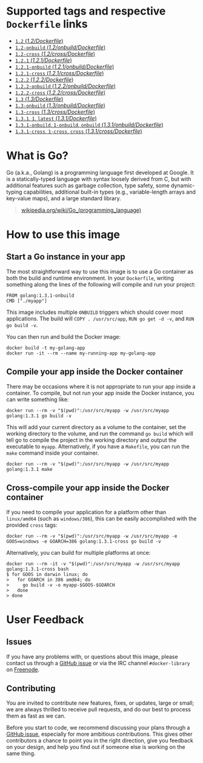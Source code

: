 # Supported tags and respective `Dockerfile` links

- [`1.2` (*1.2/Dockerfile*)](https://github.com/docker-library/golang/blob/887b0816c9480f83eb715350a32b6a3b4d331b1b/1.2/Dockerfile)
- [`1.2-onbuild` (*1.2/onbuild/Dockerfile*)](https://github.com/docker-library/golang/blob/40bd84e4bcc278281595174a60e7b4451d972dee/1.2/onbuild/Dockerfile)
- [`1.2-cross` (*1.2/cross/Dockerfile*)](https://github.com/docker-library/golang/blob/40bd84e4bcc278281595174a60e7b4451d972dee/1.2/cross/Dockerfile)
- [`1.2.1` (*1.2.1/Dockerfile*)](https://github.com/docker-library/golang/blob/887b0816c9480f83eb715350a32b6a3b4d331b1b/1.2.1/Dockerfile)
- [`1.2.1-onbuild` (*1.2.1/onbuild/Dockerfile*)](https://github.com/docker-library/golang/blob/40bd84e4bcc278281595174a60e7b4451d972dee/1.2.1/onbuild/Dockerfile)
- [`1.2.1-cross` (*1.2.1/cross/Dockerfile*)](https://github.com/docker-library/golang/blob/40bd84e4bcc278281595174a60e7b4451d972dee/1.2.1/cross/Dockerfile)
- [`1.2.2` (*1.2.2/Dockerfile*)](https://github.com/docker-library/golang/blob/887b0816c9480f83eb715350a32b6a3b4d331b1b/1.2.2/Dockerfile)
- [`1.2.2-onbuild` (*1.2.2/onbuild/Dockerfile*)](https://github.com/docker-library/golang/blob/40bd84e4bcc278281595174a60e7b4451d972dee/1.2.2/onbuild/Dockerfile)
- [`1.2.2-cross` (*1.2.2/cross/Dockerfile*)](https://github.com/docker-library/golang/blob/40bd84e4bcc278281595174a60e7b4451d972dee/1.2.2/cross/Dockerfile)
- [`1.3` (*1.3/Dockerfile*)](https://github.com/docker-library/golang/blob/887b0816c9480f83eb715350a32b6a3b4d331b1b/1.3/Dockerfile)
- [`1.3-onbuild` (*1.3/onbuild/Dockerfile*)](https://github.com/docker-library/golang/blob/40bd84e4bcc278281595174a60e7b4451d972dee/1.3/onbuild/Dockerfile)
- [`1.3-cross` (*1.3/cross/Dockerfile*)](https://github.com/docker-library/golang/blob/40bd84e4bcc278281595174a60e7b4451d972dee/1.3/cross/Dockerfile)
- [`1.3.1`, `1`, `latest` (*1.3.1/Dockerfile*)](https://github.com/docker-library/golang/blob/887b0816c9480f83eb715350a32b6a3b4d331b1b/1.3.1/Dockerfile)
- [`1.3.1-onbuild`, `1-onbuild`, `onbuild` (*1.3.1/onbuild/Dockerfile*)](https://github.com/docker-library/golang/blob/40bd84e4bcc278281595174a60e7b4451d972dee/1.3.1/onbuild/Dockerfile)
- [`1.3.1-cross`, `1-cross`, `cross` (*1.3.1/cross/Dockerfile*)](https://github.com/docker-library/golang/blob/40bd84e4bcc278281595174a60e7b4451d972dee/1.3.1/cross/Dockerfile)

# What is Go?

Go (a.k.a., Golang) is a programming language first developed at Google. It is a
statically-typed language with syntax loosely derived from C, but with
additional features such as garbage collection, type safety, some dynamic-typing
capabilities, additional built-in types (e.g., variable-length arrays and
key-value maps), and a large standard library.

> [wikipedia.org/wiki/Go_(programming_language)](http://en.wikipedia.org/wiki/Go_(programming_language))

# How to use this image

## Start a Go instance in your app

The most straightforward way to use this image is to use a Go container as both
the build and runtime environment. In your `Dockerfile`, writing something along
the lines of the following will compile and run your project:

    FROM golang:1.3.1-onbuild
    CMD ["./myapp"]

This image includes multiple `ONBUILD` triggers which should cover most
applications. The build will `COPY . /usr/src/app`, `RUN go get -d -v`, and `RUN
go build -v`.

You can then run and build the Docker image:

    docker build -t my-golang-app
    docker run -it --rm --name my-running-app my-golang-app

## Compile your app inside the Docker container

There may be occasions where it is not appropriate to run your app inside a
container. To compile, but not run your app inside the Docker instance, you can
write something like:

    docker run --rm -v "$(pwd)":/usr/src/myapp -w /usr/src/myapp golang:1.3.1 go build -v

This will add your current directory as a volume to the container, set the
working directory to the volume, and run the command `go build` which will tell
go to compile the project in the working directory and output the executable to
`myapp`. Alternatively, if you have a `Makefile`, you can run the `make` command
inside your container.

    docker run --rm -v "$(pwd)":/usr/src/myapp -w /usr/src/myapp golang:1.3.1 make

## Cross-compile your app inside the Docker container

If you need to compile your application for a platform other than `linux/amd64`
(such as `windows/386`), this can be easily accomplished with the provided
`cross` tags:

    docker run --rm -v "$(pwd)":/usr/src/myapp -w /usr/src/myapp -e GOOS=windows -e GOARCH=386 golang:1.3.1-cross go build -v

Alternatively, you can build for multiple platforms at once:

    docker run --rm -it -v "$(pwd)":/usr/src/myapp -w /usr/src/myapp golang:1.3.1-cross bash
    $ for GOOS in darwin linux; do
    >   for GOARCH in 386 amd64; do
    >     go build -v -o myapp-$GOOS-$GOARCH
    >   done
    > done

# User Feedback

## Issues

If you have any problems with, or questions about this image, please contact us
 through a [GitHub issue](https://github.com/docker-library/golang/issues) or via the IRC
channel `#docker-library` on [Freenode](https://freenode.net).

## Contributing

You are invited to contribute new features, fixes, or updates, large or small;
we are always thrilled to receive pull requests, and do our best to process them
as fast as we can.

Before you start to code, we recommend discussing your plans 
through a [GitHub issue](https://github.com/docker-library/golang/issues), especially for more ambitious
contributions. This gives other contributors a chance to point you in the right
direction, give you feedback on your design, and help you find out if someone
else is working on the same thing.
